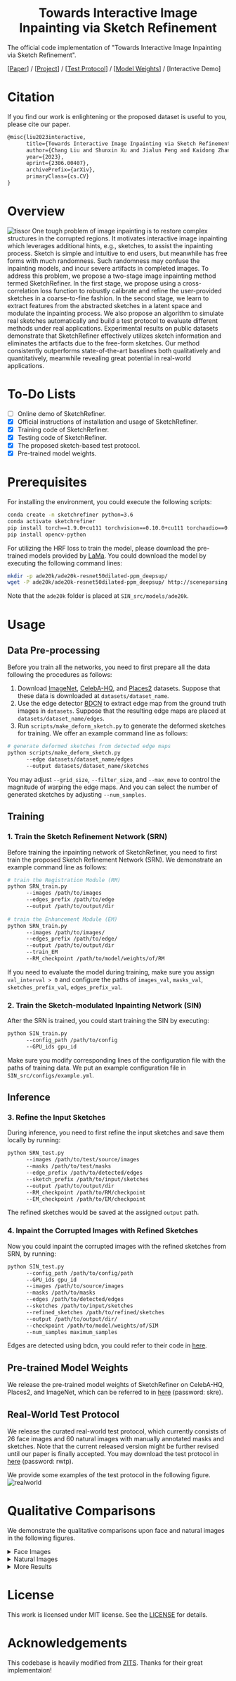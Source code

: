 <p align="center">
  <h1 align="center">Towards Interactive Image Inpainting via Sketch Refinement</h1>
The official code implementation of "Towards Interactive Image Inpainting via Sketch Refinement".

[[Paper](https://arxiv.org/abs/2306.00407)] / [[Project](https://alonzoleeeooo.github.io/SketchRefiner/)] / [[Test Protocol](https://pan.baidu.com/s/1avtBkYaOuxm36X-eoQERrwpwd=rwtp)] / [[Model Weights](https://pan.baidu.com/s/1TAqqwHkjnBoDmfxMl0vl6Q?pwd=skre)] / [Interactive Demo]

# Citation
If you find our work is enlightening or the proposed dataset is useful to you, please cite our paper.
```tex
@misc{liu2023interactive,
      title={Towards Interactive Image Inpainting via Sketch Refinement}, 
      author={Chang Liu and Shunxin Xu and Jialun Peng and Kaidong Zhang and Dong Liu},
      year={2023},
      eprint={2306.00407},
      archivePrefix={arXiv},
      primaryClass={cs.CV}
}
```

# Overview
![tissor](github_materials/teasor.jpg)
One tough problem of image inpainting is to restore complex structures in the corrupted regions. It motivates interactive image inpainting which leverages additional hints, e.g., sketches, to assist the inpainting process. Sketch is simple and intuitive to end users, but meanwhile has free forms with much randomness. Such randomness may confuse the inpainting models, and incur severe artifacts in completed images. To address this problem, we propose a two-stage image inpainting method termed SketchRefiner. In the first stage, we propose using a cross-correlation loss function to robustly calibrate and refine the user-provided sketches in a coarse-to-fine fashion. In the second stage, we learn to extract features from the abstracted sketches in a latent space and modulate the inpainting process. We also propose an algorithm to simulate real sketches automatically and build a test protocol to evaluate different methods under real applications. Experimental results on public datasets demonstrate that SketchRefiner effectively utilizes sketch information and eliminates the artifacts due to the free-form sketches. Our method consistently outperforms state-of-the-art baselines both qualitatively and quantitatively, meanwhile revealing great potential in real-world applications.

# To-Do Lists
- [ ] Online demo of SketchRefiner.
- [x] Official instructions of installation and usage of SketchRefiner.
- [x] Training code of SketchRefiner.
- [x] Testing code of SketchRefiner.
- [x] The proposed sketch-based test protocol.
- [x] Pre-trained model weights.

# Prerequisites
For installing the environment, you could execute the following scripts:
```bash
conda create -n sketchrefiner python=3.6
conda activate sketchrefiner
pip install torch==1.9.0+cu111 torchvision==0.10.0+cu111 torchaudio==0.9.0 -f https://download.pytorch.org/whl/torch_stable.html
pip install opencv-python
```

For utilizing the HRF loss to train the model, please download the pre-trained models provided by [LaMa](https://github.com/advimman/lama). You could download the model by executing the following command lines:
```bash
mkdir -p ade20k/ade20k-resnet50dilated-ppm_deepsup/
wget -P ade20k/ade20k-resnet50dilated-ppm_deepsup/ http://sceneparsing.csail.mit.edu/model/pytorch/ade20k-resnet50dilated-ppm_deepsup/encoder_epoch_20.pth
```
Note that the `ade20k` folder is placed at `SIN_src/models/ade20k`.

# Usage
## Data Pre-processing
Before you train all the networks, you need to first prepare all the data following the procedures as follows:
1. Download [ImageNet](https://www.image-net.org/), [CelebA-HQ](https://github.com/tkarras/progressive_growing_of_gans), and [Places2](http://places2.csail.mit.edu/download.html) datasets. Suppose that these data is downloaded at `datasets/dataset_name`.
2. Use the edge detector [BDCN](https://github.com/pkuCactus/BDCN) to extract edge map from the ground truth images in `datasets`. Suppose that the resulting edge maps are placed at `datasets/dataset_name/edges`.
3. Run `scripts/make_deform_sketch.py` to generate the deformed sketches for training. We offer an example command line as follows:
```bash
# generate deformed sketches from detected edge maps
python scripts/make_deform_sketch.py
      --edge datasets/dataset_name/edges
      --output datasets/dataset_name/sketches
```
You may adjust `--grid_size`, `--filter_size`, and `--max_move` to control the magnitude of warping the edge maps. And you can select the number of generated sketches by adjusting `--num_samples`.

## Training
### 1. Train the Sketch Refinement Network (SRN)
Before training the inpainting network of SketchRefiner, you need to first train the proposed Sketch Refinement Network (SRN). We demonstrate an example command line as follows:

```bash
# train the Registration Module (RM)
python SRN_train.py
      --images /path/to/images
      --edges_prefix /path/to/edge
      --output /path/to/output/dir
      
# train the Enhancement Module (EM)
python SRN_train.py
      --images /path/to/images/
      --edges_prefix /path/to/edge/
      --output /path/to/output/dir
      --train_EM
      --RM_checkpoint /path/to/model/weights/of/RM
```

If you need to evaluate the model during training, make sure you assign `val_interval > 0` and configure the paths of `images_val`, `masks_val`, `sketches_prefix_val`, `edges_prefix_val`.

### 2. Train the Sketch-modulated Inpainting Network (SIN)
After the SRN is trained, you could start training the SIN by executing:
```bash
python SIN_train.py
      --config_path /path/to/config
      --GPU_ids gpu_id
```
Make sure you modify corresponding lines of the configuration file with the paths of training data. We put an example configuration file in `SIN_src/configs/example.yml`.

## Inference
### 3. Refine the Input Sketches
During inference, you need to first refine the input sketches and save them locally by running:
```bash
python SRN_test.py
      --images /path/to/test/source/images
      --masks /path/to/test/masks
      --edge_prefix /path/to/detected/edges
      --sketch_prefix /path/to/input/sketches
      --output /path/to/output/dir
      --RM_checkpoint /path/to/RM/checkpoint
      --EM_checkpoint /path/to/EM/checkpoint
```
The refined sketches would be saved at the assigned `output` path.

### 4. Inpaint the Corrupted Images with Refined Sketches
Now you could inpaint the corrupted images with the refined sketches from SRN, by running:
```bash
python SIN_test.py
      --config_path /path/to/config/path
      --GPU_ids gpu_id
      --images /path/to/source/images
      --masks /path/to/masks
      --edges /path/to/detected/edges
      --sketches /path/to/input/sketches
      --refined_sketches /path/to/refined/sketches
      --output /path/to/output/dir/
      --checkpoint /path/to/model/weights/of/SIM
      --num_samples maximum_samples
```
Edges are detected using bdcn, you could refer to their code in [here](https://github.com/pkuCactus/BDCN).

## Pre-trained Model Weights
We release the pre-trained model weights of SketchRefiner on CelebA-HQ, Places2, and ImageNet, which can be referred to in [here](https://pan.baidu.com/s/1TAqqwHkjnBoDmfxMl0vl6Q?pwd=skre) (password: skre).

## Real-World Test Protocol
We release the curated real-world test protocol, which currently consists of 26 face images and 60 natural images with manually annotated masks and sketches. Note that the current released version might be further revised until our paper is finally accepted. You may download the test protocol in [here](https://pan.baidu.com/s/1avtBkYaOuxm36X-eoQERrw) (password: rwtp).

We provide some examples of the test protocol in the following figure.
![realworld](github_materials/realworld.jpg)


# Qualitative Comparisons
We demonstrate the qualitative comparisons upon face and natural images in the following figures.
<details><summary>Face Images</summary>
![celebahq](github_materials/celebahq.jpg)
</details>

<details><summary>Natural Images</summary>
![places](github_materials/places.jpg)
</details>

<details><summary>More Results</summary>
![more_results](github_materials/more_results.jpg)
</details>

# License
This work is licensed under MIT license. See the [LICENSE](LICENSE) for details.

# Acknowledgements
This codebase is heavily modified from [ZITS](https://github.com/DQiaole/ZITS_inpainting). Thanks for their great implementaion!

